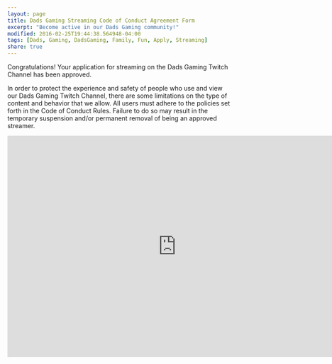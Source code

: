 ```yaml
---
layout: page
title: Dads Gaming Streaming Code of Conduct Agreement Form
excerpt: "Become active in our Dads Gaming community!"
modified: 2016-02-25T19:44:38.564948-04:00
tags: [Dads, Gaming, DadsGaming, Family, Fun, Apply, Streaming]
share: true
---
```


Congratulations! Your application for streaming on the Dads Gaming Twitch Channel has been approved.

In order to protect the experience and safety of people who use and view our Dads Gaming Twitch Channel, there are some limitations on the type of content and behavior that we allow. All users must adhere to the policies set forth in the Code of Conduct Rules. Failure to do so may result in the temporary suspension and/or permanent removal of being an approved streamer.

<iframe src="https://docs.google.com/forms/d/1yqI_1uKyM-wJznK6z2qilDs4lwWxyXFejCFglqT943Q/viewform?embedded=true" width="760" height="500" frameborder="0" marginheight="0" marginwidth="0">Loading...</iframe>
